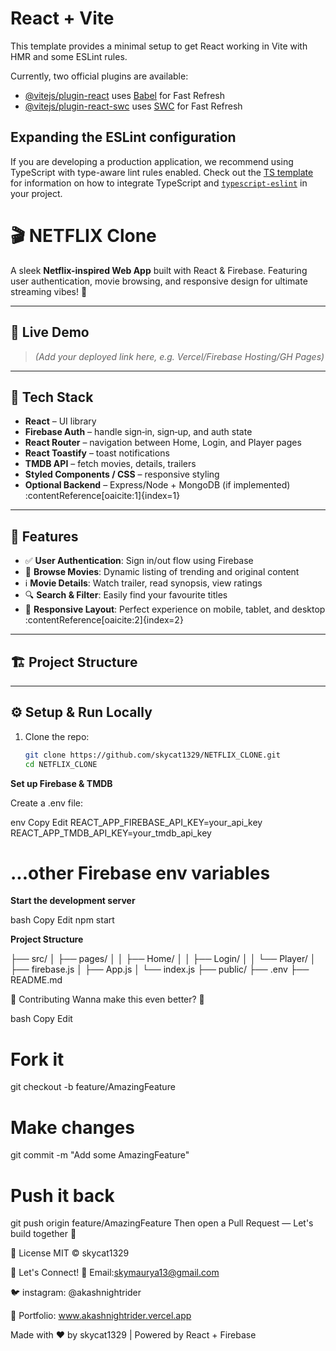 # React + Vite

This template provides a minimal setup to get React working in Vite with HMR and some ESLint rules.

Currently, two official plugins are available:

- [@vitejs/plugin-react](https://github.com/vitejs/vite-plugin-react/blob/main/packages/plugin-react) uses [Babel](https://babeljs.io/) for Fast Refresh
- [@vitejs/plugin-react-swc](https://github.com/vitejs/vite-plugin-react/blob/main/packages/plugin-react-swc) uses [SWC](https://swc.rs/) for Fast Refresh

## Expanding the ESLint configuration

If you are developing a production application, we recommend using TypeScript with type-aware lint rules enabled. Check out the [TS template](https://github.com/vitejs/vite/tree/main/packages/create-vite/template-react-ts) for information on how to integrate TypeScript and [`typescript-eslint`](https://typescript-eslint.io) in your project.


# 🎬 NETFLIX Clone

A sleek **Netflix-inspired Web App** built with React & Firebase. Featuring user authentication, movie browsing, and responsive design for ultimate streaming vibes! 🍿

---

## 🚀 Live Demo
> *(Add your deployed link here, e.g. Vercel/Firebase Hosting/GH Pages)*

---

## 🔧 Tech Stack

- **React** – UI library  
- **Firebase Auth** – handle sign‑in, sign‑up, and auth state  
- **React Router** – navigation between Home, Login, and Player pages  
- **React Toastify** – toast notifications  
- **TMDB API** – fetch movies, details, trailers  
- **Styled Components / CSS** – responsive styling  
- **Optional Backend** – Express/Node + MongoDB (if implemented) :contentReference[oaicite:1]{index=1}  

---

## 🧩 Features

- ✅ **User Authentication**: Sign in/out flow using Firebase  
- 🎥 **Browse Movies**: Dynamic listing of trending and original content  
- ℹ️ **Movie Details**: Watch trailer, read synopsis, view ratings  
- 🔍 **Search & Filter**: Easily find your favourite titles  
- 📱 **Responsive Layout**: Perfect experience on mobile, tablet, and desktop :contentReference[oaicite:2]{index=2}  

---

## 🏗️ Project Structure


---

## ⚙️ Setup & Run Locally

1. Clone the repo:
   ```bash
   git clone https://github.com/skycat1329/NETFLIX_CLONE.git
   cd NETFLIX_CLONE

   
**Set up Firebase & TMDB**

Create a .env file:

env
Copy
Edit
REACT_APP_FIREBASE_API_KEY=your_api_key
REACT_APP_TMDB_API_KEY=your_tmdb_api_key
# ...other Firebase env variables

**Start the development server**

bash
Copy
Edit
npm start


**Project Structure**

├── src/
│   ├── pages/
│   │   ├── Home/
│   │   ├── Login/
│   │   └── Player/
│   ├── firebase.js
│   ├── App.js
│   └── index.js
├── public/
├── .env
├── README.md


🤝 Contributing
Wanna make this even better? 🙌

bash
Copy
Edit
# Fork it
git checkout -b feature/AmazingFeature

# Make changes
git commit -m "Add some AmazingFeature"

# Push it back
git push origin feature/AmazingFeature
Then open a Pull Request — Let's build together 💪

📜 License
MIT © skycat1329

🧠 Let's Connect!
📧 Email:skymaurya13@gmail.com

🐦 instagram: @akashnightrider

💼 Portfolio: www.akashnightrider.vercel.app

Made with ❤️ by skycat1329 | Powered by React + Firebase
